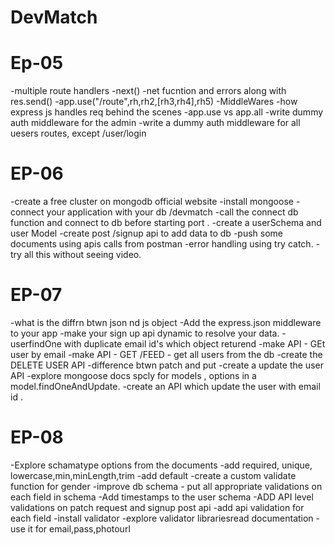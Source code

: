 # DevMatch

# Ep-05

-multiple route handlers
-next()
-net fucntion and errors along with res.send()
-app.use("/route",rh,rh2,[rh3,rh4],rh5)
-MiddleWares
-how express js handles req behind the scenes
-app.use vs app.all
-write dummy auth middleware for the admin
-write a dummy auth middleware for all uesers routes, except /user/login

# EP-06

-create a free cluster on mongodb official website
-install mongoose
-connect your application with your db /devmatch
-call the connect db function and connect to db before starting port .
-create a userSchema and user Model
-create post /signup api to add data to db
-push some documents using apis calls from postman
-error handling using try catch.
-try all this without seeing video.

# EP-07

-what is the diffrn btwn json nd js object
-Add the express.json middleware to your app
-make your sign up api dynamic to resolve your data.
-userfindOne with duplicate email id's which object returend
-make API - GEt user by email
-make API - GET /FEED - get all users from the db
-create the DELETE USER API
-difference btwn patch and put
-create a update the user API
-explore mongoose docs spcly for models , options in a model.findOneAndUpdate.
-create an API which update the user with email id .

# EP-08

-Explore schamatype options from the documents
-add required, unique, lowercase,min,minLength,trim
-add default
-create a custom validate function for gender
-improve db schema - put all appropriate validations on each field in schema
-Add timestamps to the user schema
-ADD API level validations on patch request and signup post api
-add api validation for each field
-install validator
-explore validator librariesread documentation
-use it for email,pass,photourl
